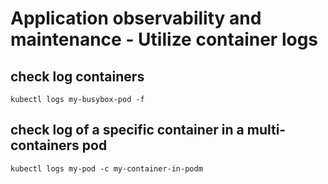 # Application observability and maintenance - Utilize container logs

## check log containers
[//]: # (source 03 / Logging)

```
kubectl logs my-busybox-pod -f
```

## check log of a specific container in a multi-containers pod

```
kubectl logs my-pod -c my-container-in-podm
```